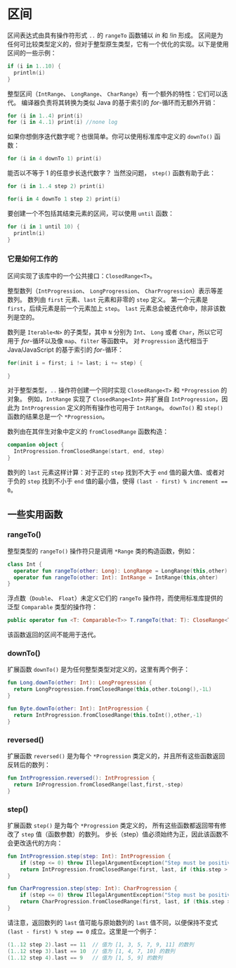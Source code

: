 # 区间



区间表达式由具有操作符形式 `..` 的 `rangeTo` 函数辅以 *in* 和 *!in* 形成。 区间是为任何可比较类型定义的，但对于整型原生类型，它有一个优化的实现。以下是使用区间的一些示例：

``` kotlin
if (i in 1..10) {
  println(i)
}
```

整型区间（`IntRange`、 `LongRange`、 `CharRange`）有一个额外的特性：它们可以迭代。 编译器负责将其转换为类似 Java 的基于索引的 *for*-循环而无额外开销：

``` kotlin
for (i in 1..4) print(i)
for (i in 4..1) print(i) //none log
```

如果你想倒序迭代数字呢？也很简单。你可以使用标准库中定义的 `downTo()` 函数：

``` kotlin
for (i in 4 downTo 1) print(i)
```

能否以不等于 1 的任意步长迭代数字？ 当然没问题， `step()` 函数有助于此：

``` kotlin
for (i in 1..4 step 2) print(i)

for(i in 4 downTo 1 step 2) print(i)
```

要创建一个不包括其结束元素的区间，可以使用 `until` 函数：

``` kotlin
for (i in 1 until 10) {
  println(i)
}
```



### 它是如何工作的

区间实现了该库中的一个公共接口：`ClosedRange<T>`。

整型数列（`IntProgression`、 `LongProgression`、 `CharProgression`）表示等差数列。 数列由 `first` 元素、`last` 元素和非零的 `step` 定义。 第一个元素是 `first`，后续元素是前一个元素加上 `step`。 `last` 元素总会被迭代命中，除非该数列是空的。

数列是 `Iterable<N>` 的子类型，其中 `N` 分别为 `Int`、 `Long` 或者 `Char`，所以它可用于 *for*-循环以及像 `map`、`filter` 等函数中。 对 `Progression` 迭代相当于 Java/JavaScript 的基于索引的 *for*-循环：

``` kotlin
for(init i = first; i != last; i += step) {
  
}
```

对于整型类型，`..` 操作符创建一个同时实现 `ClosedRange<T>` 和 `*Progression` 的对象。 例如，`IntRange` 实现了 `ClosedRange<Int>` 并扩展自 `IntProgression`，因此为 `IntProgression` 定义的所有操作也可用于 `IntRange`。 `downTo()` 和 `step()` 函数的结果总是一个 `*Progression`。

数列由在其伴生对象中定义的 `fromClosedRange` 函数构造：

``` kotlin
companion object {
  IntProgression.fromClosedRange(start, end, step)
}
```

数列的 `last` 元素这样计算：对于正的 `step` 找到不大于 `end` 值的最大值、或者对于负的 `step` 找到不小于 `end` 值的最小值，使得 `(last - first) % increment == 0`。



## 一些实用函数



### rangeTo()

整型类型的 `rangeTo()` 操作符只是调用 `*Range` 类的构造函数，例如：

```kotlin
class Int {
  operator fun rangeTo(other: Long): LongRange = LongRange(this,other)
  operator fun rangeTo(other: Int): IntRange = IntRange(this,ohter)
}
```

浮点数（`Double`、 `Float`）未定义它们的 `rangeTo` 操作符，而使用标准库提供的泛型 `Comparable` 类型的操作符：

``` kotlin
public operator fun <T: Comparable<T>> T.rangeTo(that: T): CloseRange<T>
```

该函数返回的区间不能用于迭代。



### downTo()

扩展函数 `downTo()` 是为任何整型类型对定义的，这里有两个例子：

``` kotlin
fun Long.downTo(other: Int): LongProgression {
  return LongProgression.fromClosedRange(this,other.toLong(),-1L)
}

fun Byte.downTo(other: Int): IntProgression {
  return IntProgression.fromClosedRange(this.toInt(),other,-1)
}
```



### reversed()

扩展函数 `reversed()` 是为每个 `*Progression` 类定义的，并且所有这些函数返回反转后的数列：

``` kotlin
fun IntProgression.reversed(): IntProgression {
  return InProgression.fromClosedRange(last,first,-step)
}
```



### step()

扩展函数 `step()` 是为每个 `*Progression` 类定义的， 所有这些函数都返回带有修改了 `step` 值（函数参数）的数列。 步长（step）值必须始终为正，因此该函数不会更改迭代的方向：

``` kotlin
fun IntProgression.step(step: Int): IntProgression {
    if (step <= 0) throw IllegalArgumentException("Step must be positive, was: $step")
    return IntProgression.fromClosedRange(first, last, if (this.step > 0) step else -step)
}

fun CharProgression.step(step: Int): CharProgression {
    if (step <= 0) throw IllegalArgumentException("Step must be positive, was: $step")
    return CharProgression.fromClosedRange(first, last, if (this.step > 0) step else -step)
}
```

请注意，返回数列的 `last` 值可能与原始数列的 `last` 值不同，以便保持不变式 `(last - first) % step == 0` 成立。这里是一个例子：

``` kotlin
(1..12 step 2).last == 11  // 值为 [1, 3, 5, 7, 9, 11] 的数列
(1..12 step 3).last == 10  // 值为 [1, 4, 7, 10] 的数列
(1..12 step 4).last == 9   // 值为 [1, 5, 9] 的数列
```

